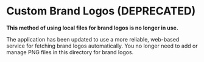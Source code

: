 # Custom Brand Logos (DEPRECATED)

**This method of using local files for brand logos is no longer in use.**

The application has been updated to use a more reliable, web-based service for fetching brand logos automatically. You no longer need to add or manage PNG files in this directory for brand logos.
